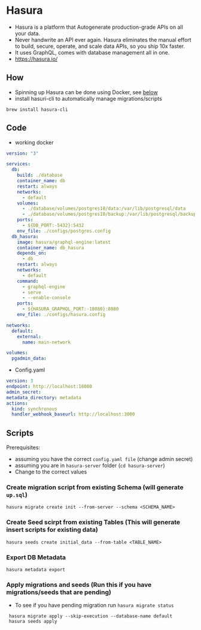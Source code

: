 # Hasura
- Hasura is a platform that Autogenerate production-grade APIs on all your data. 
- Never handwrite an API ever again. Hasura eliminates the manual effort to build, secure, operate, and scale data APIs, so you ship 10x faster.
- It uses GraphQL, comes with database management all in one.
- https://hasura.io/

## How
- Spinning up Hasura can be done using Docker, see [below](./Hasura#code)
- install hasuri-cli to automatically manage migrations/scripts
```shell
brew install hasura-cli
```


## Code
- working docker
```yml
version: "3"

services:
  db:
    build: ./database
    container_name: db
    restart: always
    networks:
      - default
    volumes:
      - ./database/volumes/postgres10/data:/var/lib/postgresql/data
      - ./database/volumes/postgres10/backup:/var/lib/postgresql/backup
    ports:
      - ${DB_PORT:-5432}:5432
    env_file: ./configs/postgres.config
  db_hasura:
    image: hasura/graphql-engine:latest
    container_name: db_hasura
    depends_on:
      - db
    restart: always
    networks:
      - default
    command:
      - graphql-engine
      - serve
      - --enable-console
    ports:
      - ${HASURA_GRAPHQL_PORT:-18080}:8080
    env_file: ./configs/hasura.config

networks:
  default:
    external:
      name: main-network

volumes:
  pgadmin_data:
```
- Config.yaml
```yml
version: 3
endpoint: http://localhost:18080
admin_secret:
metadata_directory: metadata
actions:
  kind: synchronous
  handler_webhook_baseurl: http://localhost:3000
```

## Scripts
Prerequisites:
- assuming you have the correct `config.yaml file` (change admin secret)
- assuming you are in `hasura-server` folder (`cd hasura-server`)
- Change to the correct values

### Create migration script from existing Schema (will generate `up.sql`)
``` shell
hasura migrate create init --from-server --schema <SCHEMA_NAME>
```

### Create Seed scirpt from existing Tables (This will generate insert scripts for existing data)
``` shell
hasura seeds create initial_data --from-table <TABLE_NAME>

```

### Export DB Metadata
``` shell
hasura metadata export
```

### Apply migrations and seeds (Run this if you have migrations/seeds that are pending)
- To see if you have pending migration run `hasura migrate status`

``` shell
 hasura migrate apply --skip-execution --database-name default 
 hasura seeds apply
```
